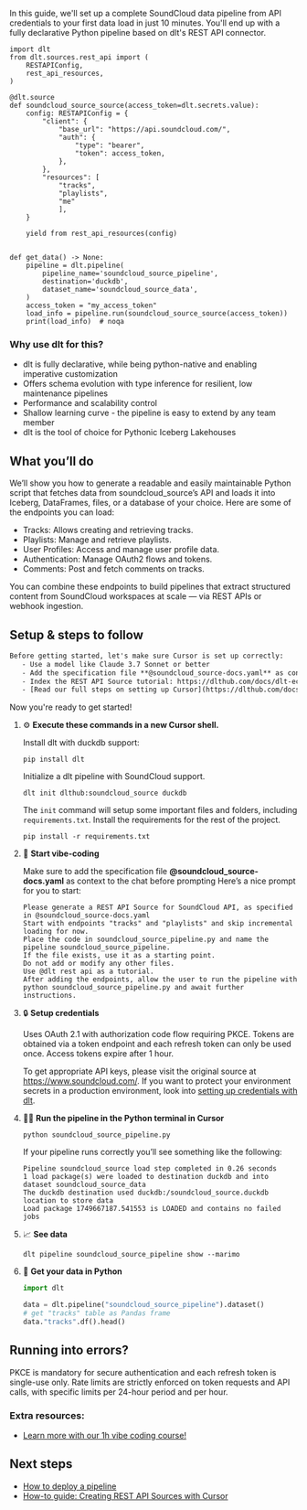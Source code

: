 In this guide, we'll set up a complete SoundCloud data pipeline from API credentials to your first data load in just 10 minutes. You'll end up with a fully declarative Python pipeline based on dlt's REST API connector.

```python-outcome
import dlt
from dlt.sources.rest_api import (
    RESTAPIConfig,
    rest_api_resources,
)

@dlt.source
def soundcloud_source_source(access_token=dlt.secrets.value):
    config: RESTAPIConfig = {
        "client": {
            "base_url": "https://api.soundcloud.com/",
            "auth": {
                "type": "bearer",
                "token": access_token,
            },
        },
        "resources": [
            "tracks",
            "playlists",
            "me"
            ],
    }

    yield from rest_api_resources(config)


def get_data() -> None:
    pipeline = dlt.pipeline(
        pipeline_name='soundcloud_source_pipeline',
        destination='duckdb',
        dataset_name='soundcloud_source_data', 
    )
    access_token = "my_access_token"
    load_info = pipeline.run(soundcloud_source_source(access_token))
    print(load_info)  # noqa
```

### Why use dlt for this?

- dlt is fully declarative, while being python-native and enabling imperative customization
- Offers schema evolution with type inference for resilient, low maintenance pipelines
- Performance and scalability control
- Shallow learning curve - the pipeline is easy to extend by any team member
- dlt is the tool of choice for Pythonic Iceberg Lakehouses

## What you’ll do

We’ll show you how to generate a readable and easily maintainable Python script that fetches data from soundcloud_source’s API and loads it into Iceberg, DataFrames, files, or a database of your choice. Here are some of the endpoints you can load:

- Tracks: Allows creating and retrieving tracks.
- Playlists: Manage and retrieve playlists.
- User Profiles: Access and manage user profile data.
- Authentication: Manage OAuth2 flows and tokens.
- Comments: Post and fetch comments on tracks.

You can combine these endpoints to build pipelines that extract structured content from SoundCloud workspaces at scale — via REST APIs or webhook ingestion.

## Setup & steps to follow

```default
Before getting started, let's make sure Cursor is set up correctly:
   - Use a model like Claude 3.7 Sonnet or better
   - Add the specification file **@soundcloud_source-docs.yaml** as context
   - Index the REST API Source tutorial: https://dlthub.com/docs/dlt-ecosystem/verified-sources/rest_api/ and add it to context as **@dlt rest api**
   - [Read our full steps on setting up Cursor](https://dlthub.com/docs/dlt-ecosystem/llm-tooling/cursor-restapi#23-configuring-cursor-with-documentation)
```

Now you're ready to get started! 

1. ⚙️ **Execute these commands in a new Cursor shell.**
    
    Install dlt with duckdb support:
    ```shell
    pip install dlt
    ```

    Initialize a dlt pipeline with SoundCloud support.
    ```shell
    dlt init dlthub:soundcloud_source duckdb
    ```

    The `init` command will setup some important files and folders, including `requirements.txt`. Install the requirements for the rest of the project.
    ```shell
    pip install -r requirements.txt
    ```
    
2. 🤠 **Start vibe-coding**
    
    Make sure to add the specification file **@soundcloud_source-docs.yaml** as context to the chat before prompting
    Here’s a nice prompt for you to start: 
    
    ```prompt
    Please generate a REST API Source for SoundCloud API, as specified in @soundcloud_source-docs.yaml 
    Start with endpoints "tracks" and "playlists" and skip incremental loading for now. 
    Place the code in soundcloud_source_pipeline.py and name the pipeline soundcloud_source_pipeline. 
    If the file exists, use it as a starting point. 
    Do not add or modify any other files. 
    Use @dlt rest api as a tutorial. 
    After adding the endpoints, allow the user to run the pipeline with python soundcloud_source_pipeline.py and await further instructions.
    ```

    
3. 🔒 **Setup credentials** 
    
    Uses OAuth 2.1 with authorization code flow requiring PKCE. Tokens are obtained via a token endpoint and each refresh token can only be used once. Access tokens expire after 1 hour.
    
    To get appropriate API keys, please visit the original source at https://www.soundcloud.com/.
    If you want to protect your environment secrets in a production environment, look into [setting up credentials with dlt](https://dlthub.com/docs/walkthroughs/add_credentials).
    
4. 🏃‍♀️ **Run the pipeline in the Python terminal in Cursor**
    
    ```shell
    python soundcloud_source_pipeline.py
    ```
    
    If your pipeline runs correctly you’ll see something like the following:
    
    ```shell
    Pipeline soundcloud_source load step completed in 0.26 seconds
    1 load package(s) were loaded to destination duckdb and into dataset soundcloud_source_data
    The duckdb destination used duckdb:/soundcloud_source.duckdb location to store data
    Load package 1749667187.541553 is LOADED and contains no failed jobs
    ```
    
5. 📈 **See data**
    
    ```shell
    dlt pipeline soundcloud_source_pipeline show --marimo
    ```
    
6. 🐍 **Get your data in Python**
    
    ```python
    import dlt

   data = dlt.pipeline("soundcloud_source_pipeline").dataset()
   # get "tracks" table as Pandas frame
   data."tracks".df().head()
    ```

## Running into errors?

PKCE is mandatory for secure authentication and each refresh token is single-use only. Rate limits are strictly enforced on token requests and API calls, with specific limits per 24-hour period and per hour.

### Extra resources:

- [Learn more with our 1h vibe coding course!](https://www.youtube.com/watch?v=GGid70rnJuM)

## Next steps

- [How to deploy a pipeline](https://dlthub.com/docs/walkthroughs/deploy-a-pipeline)
- [How-to guide: Creating REST API Sources with Cursor](https://dlthub.com/docs/dlt-ecosystem/llm-tooling/cursor-restapi)